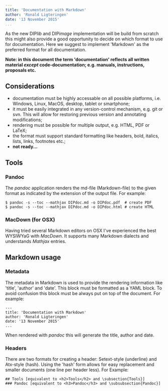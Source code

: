 ```yaml
---
title: 'Documentation with Markdown'
author: 'Ronald Ligteringen'
date: '13 November 2015'
...
```


As the new DIP*lib* and DIP*image* implementation will be build from scratch this might also provide a good opportunity to decide on which format to use for documentation. Here we suggest to implement 'Markdown' as the preferred format for all documentation.

**Note: in this document the term 'documentation' reflects all written material *except* code-documentation; e.g. manuals, instructions, proposals etc.**

## Considerations

- documentation must be highly accessable on all possible platforms, i.e. Windows, Linux, MacOS, desktop, tablet or smartphone;
- it must be easily integrated in any version-control mechanism, e.g. git or svn. This will allow for restoring previous version and annotating modifications;
- rendering must be possible for multiple output, e.g. HTML, PDF or LaTeX;
- the format must support standard formatting like headers, bold, italics, lists, links, footnotes etc.;
- **not ready...**

## Tools

### Pandoc
The *pandoc* application renders the md-file (Markdown-file) to the given format as indicated by the extension of the output file. For example:

```
$ pandoc -s --toc --mathjax DIPdoc.md -o DIPdoc.pdf  # create PDF
$ pandoc -s --toc --mathjax DIPdoc.md -o DIPdoc.html # create HTML
```
### MacDown (for OSX)
Having tried several Markdown editors on OSX I've experienced the best WYSIWYaG with *MacDown*. It supports many Markdown dialects and understands *Mathjax* entries.

## Markdown usage

### Metadata
The metadata in Markdown is used to provide the rendering information like 'title', 'author' and 'date'. This block must be formatted as a YAML block. To avoid confusion this block must be always put on top of the document. For example:

```
---
title: 'Documentation with Markdown'
author: 'Ronald Ligteringen'
date: '13 November 2015'
...
```
When rendered with *pandoc* this will generate the title, author and date.

### Headers
There are two formats for creating a header: Setext-style (underline) and Atx-style (hash). Using the 'hash' form allows for easy replacement and smaller documents (one line per header less). For Example: 

```
## Tools [equivalent to <h2>Tools</h2> and \subsection{Tools}]
### Pandoc [equivalent to <h3>Pandoc</h3> and \subsubsection{Pandoc}]
```